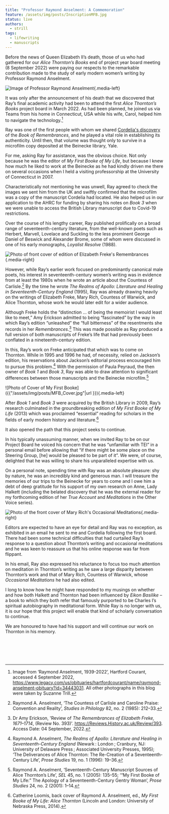 ```yaml
---
title: "Professor Raymond Anselment: A Commemoration"
feature: /assets/img/posts/InscriptionMFB.jpg
status: live
authors:
  - strill
tags:
  - lifewriting
  - manuscripts
---
```


Before the news of Queen Elizabeth II’s death, those of us who had gathered for our _Alice Thornton’s Books_ end of project year board meeting (8 September 2022) were paying our respects to the remarkable contribution made to the study of early modern women’s writing by Professor Raymond Anselment.

![Image of Professor Raymond Anselment]({{"/assets/img/posts/Ray_Photo.jpg"|url}} "Professor Raymond Anselment, 1939-2022"){.media-left}

It was only after the announcement of his death that we discovered that Ray’s final academic activity had been to attend the first _Alice Thornton’s Books_ project board in March 2022. As had been planned, he joined us via Teams from his home in Connecticut, USA while his wife, Carol, helped him to navigate the technology.[^1]

Ray was one of the first people with whom we shared [Cordelia's discovery](https://thornton.kdl.kcl.ac.uk/posts/blog/2022-06-23-two-missing-thornton-manuscripts/) of the _Book of Remembrances_, and he played a vital role in establishing its authenticity. Until then, that volume was thought only to survive in a microfilm copy deposited at the Beinecke library, Yale.

For me, asking Ray for assistance, was the obvious choice. Not only because he was the editor of _My First Booke of My Life_, but because I knew how much he liked to work at the Beinecke as he had kindly driven me there on several occasions when I held a visiting professorship at the University of Connecticut in 2007.

Characteristically not mentioning he was unwell, Ray agreed to check the images we sent him from the UK and swiftly confirmed that the microfilm was a copy of the manuscript Cordelia had located. He also helped us in our application to the AHRC for funding by sharing his notes on _Book 3_ when we were unable to access the British Library manuscript due to Covid-19 restrictions.

Over the course of his lengthy career, Ray published prolifically on a broad range of seventeenth-century literature, from the well-known poets such as Herbert, Marvell, Lovelace and Suckling to the less prominent George Daniel of Beswick and Alexander Brome, some of whom were discussed in one of his early monographs, _Loyalist Resolve_ (1988).

![Photo of front cover of edition of Elizabeth Freke's Remembrances]({{"/assets/img/posts/Freke_Resized.jpg"|url}}){.media-right}

However, while Ray’s earlier work focused on predominantly canonical male poets, his interest in seventeenth-century women’s writing was in evidence from at least the 1980s when he wrote an article about the Countess of Carlisle.[^2] By the time he wrote _The Realms of Apollo: Literature and Healing in Seventeenth-Century England_ (1995), Ray was already drawing heavily on the writings of Elizabeth Freke, Mary Rich, Countess of Warwick, and Alice Thornton, whose work he would later edit for a wider audience.

Although Freke holds the “distinction … of being the memoirist I would least like to meet,” Amy Erickson admitted to being “fascinated” by the way in which Ray’s edition “unleashed” the “full bitterness” of the resentments she records in her _Remembrances_.[^3] This was made possible as Ray produced a full version of both manuscripts of Freke’s life that had previously been conflated in a nineteenth-century edition.

In this, Ray’s work on Freke anticipated that which was to come on Thornton. While in 1995 and 1996 he had, of necessity, relied on Jackson’s edition, his reservations about Jackson’s editorial process encouraged him to pursue this problem.[^4] With the permission of Paula Peyraud, the then owner of _Book 1_ and _Book 3_, Ray was able to draw attention to significant differences between those manuscripts and the Beinecke microfilm.[^5]

![Photo of Cover of My First Booke]({{"/assets/img/posts/MFB_Cover.jpg"|url }}){.media-left}

After _Book 1_ and _Book 3_ were acquired by the British Library in 2009, Ray’s research culminated in the groundbreaking edition of _My First Booke of My Life_ (2013) which was proclaimed “essential” reading for scholars in the fields of early modern history and literature.[^6]

It also opened the path that this project seeks to continue.

In his typically unassuming manner, when we invited Ray to be on our Project Board he voiced his concern that he was “unfamiliar with TEI” in a personal email before allowing that “if there might be some place on the Steering Group, [he] would be pleased to be part of it”. We were, of course, delighted that he was willing to share his unparalleled expertise with us.

On a personal note, spending time with Ray was an absolute pleasure: shy by nature, he was an incredibly kind and generous man. I will treasure the memories of our trips to the Beinecke for years to come and I owe him a debt of deep gratitude for his support of my own research on Anne, Lady Halkett (including the belated discovery that he was the external reader for my forthcoming edition of her _True Account_ and _Meditations_ in the Other Voice series).

![Photo of the front cover of Mary Rich's Occasional Meditations]({{"/assets/img/posts/Rich_Resized.jpg"|url}}){.media-right}

Editors are expected to have an eye for detail and Ray was no exception, as exhibited in an email he sent to me and Cordelia following the first board. There had been some technical difficulties that had curtailed Ray’s response to a question about Thornton’s writing and occasional meditations and he was keen to reassure us that his online response was far from flippant.

In his email, Ray also expressed his reluctance to focus too much attention on meditation in Thornton’s writing as he saw a large disparity between Thornton’s work and that of Mary Rich, Countess of Warwick, whose _Occasional Meditations_ he had also edited.

I long to know how he might have responded to my musings on whether and how both Halkett and Thornton had been influenced by _Eikon Basilike_ – a book to which they both refer that famously purported to be Charles I’s spiritual autobiography in meditational form. While Ray is no longer with us, it is our hope that this project will enable that kind of scholarly conversation to continue.

We are honoured to have had his support and will continue our work on Thornton in his memory.

<br>
<br>
<br>
<br>

[^1]: Image from ‘Raymond Anselment, 1939-2022’, Hartford Courant, accessed 4 September 2022, https://www.legacy.com/us/obituaries/hartfordcourant/name/raymond-anselment-obituary?id=34443031. All other photographs in this blog were taken by Suzanne Trill.
[^2]: Raymond A. Anselment, ‘The Countess of Carlisle and Caroline Praise: Convention and Reality’, _Studies in Philology_ 82, no. 2 (1985): 212–33.
[^3]: Dr Amy Erickson, 'Review of _The Remembrances of Elizabeth Freke, 1671–1714_, (Review No. 393)'. https://Reviews.History.ac.uk/Review/393. Access Date: 04 September, 2022.
[^4]: Raymond A. Anselment, _The Realms of Apollo: Literature and Healing in Seventeenth-Century England_ (Newark : London ; Cranbury, NJ: University of Delaware Press ; Associated University Presses, 1995); ‘The Deliverances of Alice Thornton: The Re-Creation of a Seventeenth-Century Life’, _Prose Studies_ 19, no. 1 (1996): 19–36.
[^5]: Raymond A. Anselment, ‘Seventeenth-Century Manuscript Sources of Alice Thornton’s Life’, _SEL_ 45, no. 1 (2005): 135–55; ‘“My First Booke of My Life:” The Apology of a Seventeenth-Century Gentry Woman’, _Prose Studies_ 24, no. 2 (2001): 1–14.
[^6]: Catherine Loomis, back cover of Raymond A. Anselment, ed., _My First Booke of My Life: Alice Thornton_ (Lincoln and London: University of Nebraska Press, 2014).
